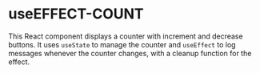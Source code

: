 # useEFFECT-COUNT
This React component displays a counter with increment and decrease buttons. It uses `useState` to manage the counter and `useEffect` to log messages whenever the counter changes, with a cleanup function for the effect.
